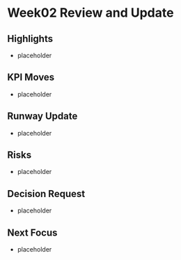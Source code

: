 # Week02 Review and Update
## Highlights
- placeholder
## KPI Moves
- placeholder
## Runway Update
- placeholder
## Risks
- placeholder
## Decision Request
- placeholder
## Next Focus
- placeholder
